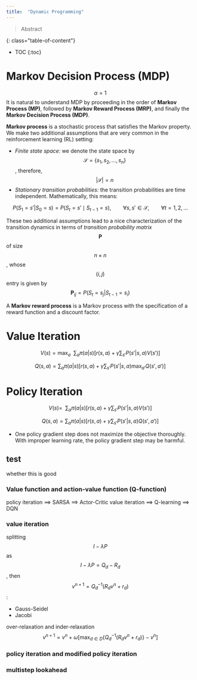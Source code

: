 ```yaml
---
title:  "Dynamic Programming"
---
```


> Abstract

{: class="table-of-content"}
* TOC
{:toc}


# Markov Decision Process (MDP)

$$\alpha=1$$
It is natural to understand MDP by proceeding in the order of **Markov Process (MP)**, followed by **Markov Reward Process (MRP)**, and finally the **Markov Decision Process (MDP)**. 

**Markov process** is a stochastic process that satisfies the Markov property. We make two additional assumptions that are very common in the reinforcement learning (RL) setting:

* *Finite state space:* we denote the state space by $$\mathcal{S}=\{s_1,s_2,\dots,s_n\}$$, therefore, $$\vert\mathcal{S}\vert=n$$
* *Stationary transition probabilities:* the transition probabilities are time independent. Mathematically, this means:

$$P(S_1=s'\vert S_0=s)=P(S_t=s'\mid S_{t-1}=s),\qquad\forall s, s'\in\mathcal{S},\qquad\forall t=1, 2, \dots$$

These two additional assumptions lead to a nice characterization of the transition dynamics in terms of *transition probability matrix* $$\mathbf{P}$$ of size $$n\times n$$, whose $$(i,j)$$ entry is given by $$\mathbf{P}_{ij}=P(S_t=s_j\vert S_{t-1}=s_i)$$

A **Markov reward process** is a Markov process with the specification of a reward function and a discount factor.

# Value Iteration

$$V(s)=\max_a\enspace\sum_a\pi(a\vert s)\left[r(s,a)+\gamma\sum_{s'}P(s'\vert s, a)V(s')\right]$$

$$Q(s,a)=\sum_a\pi(a\vert s)\left[r(s,a)+\gamma\sum_{s'}P(s'\vert s, a)\max_{a'}Q(s',a')\right]$$

# Policy Iteration

$$V(s)=\enspace\sum_a\pi(a\vert s)\left[r(s,a)+\gamma\sum_{s'}P(s'\vert s, a)V(s')\right]$$

$$Q(s,a)=\sum_a\pi(a\vert s)\left[r(s,a)+\gamma\sum_{s'}P(s'\vert s, a)Q(s',a')\right]$$



* One policy gradient step does not maximize the objective thoroughly. With improper learning rate, the policy gradient step may be harmful.

## test
whether this is good

### Value function and action-value function (Q-function)

policy iteration ==> SARSA ==> Actor-Critic
value iteration ==> Q-learning ==> DQN

### value iteration
splitting $$I-\lambda P$$ as $$I-\lambda P = Q_d-R_d$$, then $$v^{n+1}=Q_d^{-1}(R_dv^n+r_d)$$:
* Gauss-Seidel
* Jacobi

over-relaxation and inder-relaxation $$v^{n+1}=v^n+\omega\left[\max_{d\in D}\{Q_d^{-1}(R_dv^n+r_d)\}-v^n\right]$$

### policy iteration and modified policy iteration

### multistep lookahead

